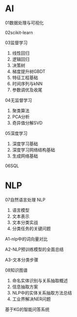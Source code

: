 # AI

01数据处理与可视化

02scikit-learn

03监督学习
1. 线性回归
2. 逻辑回归
3. 决策树
4. 梯度提升树GBDT
5. 特征工程基础
6. 时间序列与kNN
7. 参数调优及收尾

04无监督学习
1. 聚类算法
2. PCA分析
3. 奇异值分解SVD

05深度学习
1. 深度学习基础
2. 深度学习网络结构基础
3. 生成网络基础

06SQL


# NLP

07自然语言处理 NLP
1. 语言模型
2. 文本表示
3. 文本分类实战
4. 分类任务的关键问题

A1-nlp中的词向量对比

A2-NLP预训练模型的全面总结

A3-文本分类步骤

08知识图谱
1. 命名实体识别与关系抽取概述
2. 信息抽取方案
3. NLP中的实体关系抽取方法总结
4. 工业界解决NER问题

基于KG的智能问答系统
